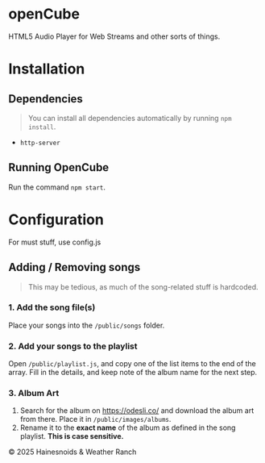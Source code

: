 # openCube
HTML5 Audio Player for Web Streams and other sorts of things.

# Installation
## Dependencies
> You can install all dependencies automatically by running `npm install`.
- `http-server`
## Running OpenCube
Run the command `npm start`.
# Configuration
For must stuff, use config.js
## Adding / Removing songs
> This may be tedious, as much of the song-related stuff is hardcoded.
### 1. Add the song file(s)
Place your songs into the `/public/songs` folder.
### 2. Add your songs to the playlist
Open `/public/playlist.js`, and copy one of the list items to the end of the array. Fill in the details, and keep note of the album name for the next step.
### 3. Album Art
1. Search for the album on https://odesli.co/ and download the album art from there. Place it in `/public/images/albums`.
2. Rename it to the **exact name** of the album as defined in the song playlist. **This is case sensitive.**

© 2025 Hainesnoids & Weather Ranch